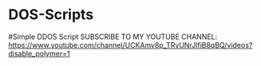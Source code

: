 # DOS-Scripts
#Simple DDOS Script
SUBSCRIBE TO MY YOUTUBE CHANNEL: https://www.youtube.com/channel/UCKAmv8p_TRvUNrJlfiB8qBQ/videos?disable_polymer=1
